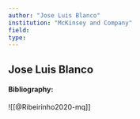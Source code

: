 ```yaml
---
author: "Jose Luis Blanco"
institution: "McKinsey and Company"
field:
type:
---
```


## Jose Luis Blanco
#### Bibliography:

![[@Ribeirinho2020-mq]]